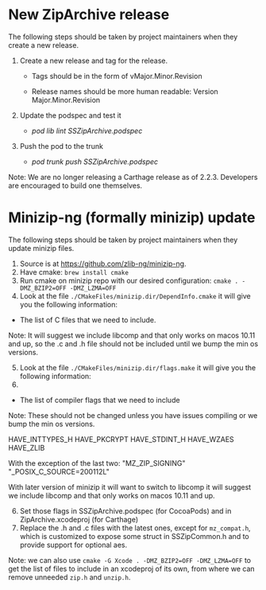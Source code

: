 # New ZipArchive release

The following steps should be taken by project maintainers when they create a new release.

1. Create a new release and tag for the release.

    - Tags should be in the form of vMajor.Minor.Revision

    - Release names should be  more human readable: Version Major.Minor.Revision

2. Update the podspec and test it

    - *pod lib lint SSZipArchive.podspec*

3. Push the pod to the trunk

    - *pod trunk push SSZipArchive.podspec*


Note: We are no longer releasing a Carthage release as of 2.2.3. Developers are encouraged to build one themselves.


# Minizip-ng (formally minizip) update

The following steps should be taken by project maintainers when they update minizip files.

1. Source is at https://github.com/zlib-ng/minizip-ng.
2. Have cmake:
`brew install cmake`
3. Run cmake on minizip repo with our desired configuration:
`cmake . -DMZ_BZIP2=OFF -DMZ_LZMA=OFF`
4. Look at the file `./CMakeFiles/minizip.dir/DependInfo.cmake` it will give you the following information:
- The list of C files that we need to include.

Note: It will suggest we include libcomp and that only works on macos 10.11 and up, so the .c and .h file should not be included until we bump the min os versions.

5. Look at the file `./CMakeFiles/minizip.dir/flags.make` it will give you the following information:
6. 
- The list of compiler flags that we need to include 

Note: These should not be changed unless you have issues compiling or we bump the min os versions. 

HAVE_INTTYPES_H HAVE_PKCRYPT HAVE_STDINT_H HAVE_WZAES HAVE_ZLIB

With the exception of the last two: "MZ_ZIP_SIGNING" "_POSIX_C_SOURCE=200112L"

With later version of minizip it will want to switch to libcomp it will suggest we include libcomp and that only works on macos 10.11 and up.


6. Set those flags in SSZipArchive.podspec (for CocoaPods) and in ZipArchive.xcodeproj (for Carthage)
7. Replace the .h and .c files with the latest ones, except for `mz_compat.h`, which is customized to expose some struct in SSZipCommon.h and to provide support for optional aes.

Note: we can also use `cmake -G Xcode . -DMZ_BZIP2=OFF -DMZ_LZMA=OFF` to get the list of files to include in an xcodeproj of its own, from where we can remove unneeded `zip.h` and `unzip.h`.
